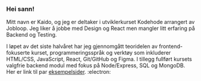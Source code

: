 ### Hei sann!

Mitt navn er Kaido, og jeg er deltaker i utviklerkurset Kodehode arrangert av Jobloop.
Jeg liker å jobbe med Design og React men mangler litt erfaring på Backend og Testing.

I løpet av det siste halvåret har jeg gjennomgått teoridelen av frontend-fokuserte kurset, 
programmeringsspråk og verktøy som inkluderer HTML/CSS, JavaScript, React, Git/GitHub og Figma. 
I tillegg fullført kursets valgfrie backend modul med fokus på Node/Express, SQL og MongoDB.
Her er link til par [eksempelsider](https://kaidok-b04.github.io/portfolio/). :electron:
